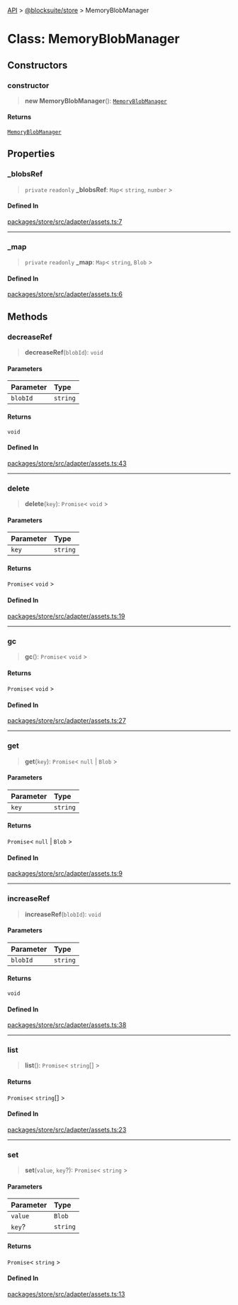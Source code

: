 [API](../../../index.md) > [@blocksuite/store](../index.md) > MemoryBlobManager

# Class: MemoryBlobManager

## Constructors

### constructor

> **new MemoryBlobManager**(): [`MemoryBlobManager`](class.MemoryBlobManager.md)

#### Returns

[`MemoryBlobManager`](class.MemoryBlobManager.md)

## Properties

### \_blobsRef

> `private` `readonly` **\_blobsRef**: `Map`\< `string`, `number` \>

#### Defined In

[packages/store/src/adapter/assets.ts:7](https://github.com/Saul-Mirone/blocksuite/blob/f2324b82e/packages/store/src/adapter/assets.ts#L7)

***

### \_map

> `private` `readonly` **\_map**: `Map`\< `string`, `Blob` \>

#### Defined In

[packages/store/src/adapter/assets.ts:6](https://github.com/Saul-Mirone/blocksuite/blob/f2324b82e/packages/store/src/adapter/assets.ts#L6)

## Methods

### decreaseRef

> **decreaseRef**(`blobId`): `void`

#### Parameters

| Parameter | Type |
| :------ | :------ |
| `blobId` | `string` |

#### Returns

`void`

#### Defined In

[packages/store/src/adapter/assets.ts:43](https://github.com/Saul-Mirone/blocksuite/blob/f2324b82e/packages/store/src/adapter/assets.ts#L43)

***

### delete

> **delete**(`key`): `Promise`\< `void` \>

#### Parameters

| Parameter | Type |
| :------ | :------ |
| `key` | `string` |

#### Returns

`Promise`\< `void` \>

#### Defined In

[packages/store/src/adapter/assets.ts:19](https://github.com/Saul-Mirone/blocksuite/blob/f2324b82e/packages/store/src/adapter/assets.ts#L19)

***

### gc

> **gc**(): `Promise`\< `void` \>

#### Returns

`Promise`\< `void` \>

#### Defined In

[packages/store/src/adapter/assets.ts:27](https://github.com/Saul-Mirone/blocksuite/blob/f2324b82e/packages/store/src/adapter/assets.ts#L27)

***

### get

> **get**(`key`): `Promise`\< `null` \| `Blob` \>

#### Parameters

| Parameter | Type |
| :------ | :------ |
| `key` | `string` |

#### Returns

`Promise`\< `null` \| `Blob` \>

#### Defined In

[packages/store/src/adapter/assets.ts:9](https://github.com/Saul-Mirone/blocksuite/blob/f2324b82e/packages/store/src/adapter/assets.ts#L9)

***

### increaseRef

> **increaseRef**(`blobId`): `void`

#### Parameters

| Parameter | Type |
| :------ | :------ |
| `blobId` | `string` |

#### Returns

`void`

#### Defined In

[packages/store/src/adapter/assets.ts:38](https://github.com/Saul-Mirone/blocksuite/blob/f2324b82e/packages/store/src/adapter/assets.ts#L38)

***

### list

> **list**(): `Promise`\< `string`[] \>

#### Returns

`Promise`\< `string`[] \>

#### Defined In

[packages/store/src/adapter/assets.ts:23](https://github.com/Saul-Mirone/blocksuite/blob/f2324b82e/packages/store/src/adapter/assets.ts#L23)

***

### set

> **set**(`value`, `key`?): `Promise`\< `string` \>

#### Parameters

| Parameter | Type |
| :------ | :------ |
| `value` | `Blob` |
| `key`? | `string` |

#### Returns

`Promise`\< `string` \>

#### Defined In

[packages/store/src/adapter/assets.ts:13](https://github.com/Saul-Mirone/blocksuite/blob/f2324b82e/packages/store/src/adapter/assets.ts#L13)
